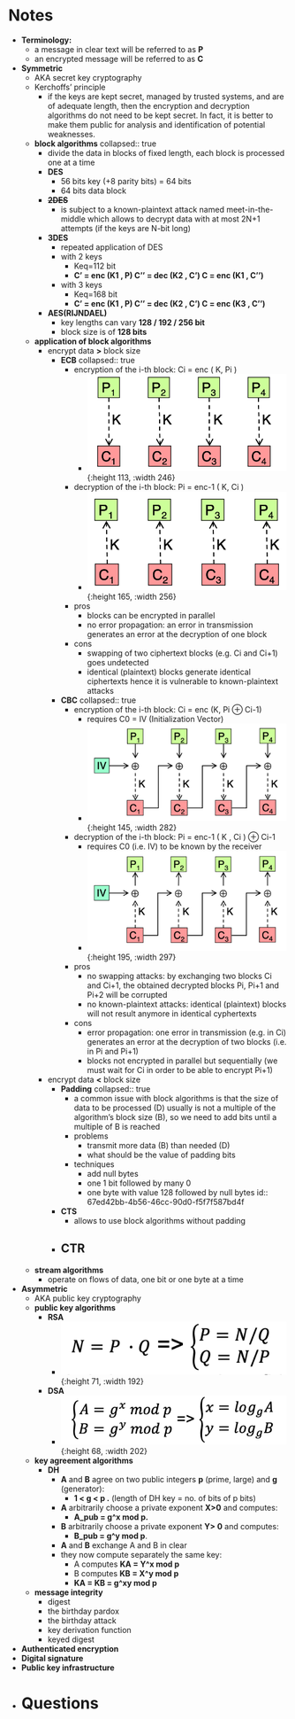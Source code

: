 # Notes
- **Terminology:**
	- a message in clear text will be referred to as **P**
	- an encrypted message will be referred to as **C**
- **Symmetric**
	- AKA secret key cryptography
	- Kerchoffs’ principle
		- if the keys are kept secret, managed by trusted systems, and are of adequate length, then the encryption and decryption algorithms do not need to be kept secret. In fact, it is better to make them public for analysis and identification of potential weaknesses.
	- **block algorithms**
	  collapsed:: true
		- divide the data in blocks of fixed length, each block is processed one at a time
		- **DES**
			- 56 bits key (+8 parity bits) = 64 bits
			- 64 bits data block
		- ~~**2DES**~~
			- is subject to a known-plaintext attack named meet-in-the-middle which
			  allows to decrypt data with at most 2N+1 attempts (if the keys are N-bit long)
		- **3DES**
			- repeated application of DES
			- with 2 keys
				- Keq=112 bit
				- **C’ = enc (K1 , P)  C’’ = dec (K2 , C’)  C = enc (K1 , C’’)**
			- with 3 keys
				- Keq=168 bit
				- **C’ = enc (K1 , P)  C’’ = dec (K2 , C’)  C = enc (K3 , C’’)**
		- **AES(RIJNDAEL)**
			- key lengths can vary **128 / 192 / 256 bit**
			- block size is of **128 bits**
	- **application of block algorithms**
		- encrypt data **>** block size
			- **ECB**
			  collapsed:: true
				- encryption of the i-th block: Ci = enc ( K, Pi )
					- ![image.png](../assets/image_1743601080844_0.png){:height 113, :width 246}
				- decryption of the i-th block: Pi = enc-1 ( K, Ci )
					- ![image.png](../assets/image_1743601278923_0.png){:height 165, :width 256}
				- pros
					- blocks can be encrypted in parallel
					- no error propagation: an error in transmission generates an error at the decryption of one block
				- cons
					- swapping of two ciphertext blocks (e.g. Ci and Ci+1) goes undetected
					- identical (plaintext) blocks generate identical ciphertexts hence it is vulnerable to known-plaintext attacks
			- **CBC**
			  collapsed:: true
				- encryption of the i-th block: Ci = enc (K, Pi ⊕ Ci-1)
					- requires C0 = IV (Initialization Vector)
					- ![image.png](../assets/image_1743601476187_0.png){:height 145, :width 282}
				- decryption of the i-th block: Pi = enc-1 ( K , Ci ) ⊕ Ci-1
					- requires C0 (i.e. IV) to be known by the receiver
					- ![image.png](../assets/image_1743601745419_0.png){:height 195, :width 297}
				- pros
					- no swapping attacks: by exchanging two blocks Ci and Ci+1, the obtained decrypted blocks Pi, Pi+1 and Pi+2 will be corrupted
					- no known-plaintext attacks: identical (plaintext) blocks will not result anymore in identical cyphertexts
				- cons
					- error propagation: one error in transmission (e.g. in Ci) generates an error at the decryption of two blocks (i.e. in Pi and Pi+1)
					- blocks not encrypted in parallel but sequentially (we must wait for Ci in order to be able to encrypt Pi+1)
		- encrypt data **<** block size
			- **Padding**
			  collapsed:: true
				- a common issue with block algorithms is that the size of data to be processed (D) usually is not a multiple of the algorithm’s block size (B), so we need to add bits until a multiple of B is reached
				- problems
					- transmit more data (B) than needed (D)
					- what should be the value of padding bits
				- techniques
					- add null bytes
					- one 1 bit followed by many 0
					- one byte with value 128 followed by null bytes
					  id:: 67ed42bb-4b56-46cc-90d0-f5f7f587bd4f
			- **CTS**
				- allows to use block algorithms without padding
			- **CTR**
				-
	- **stream algorithms**
		- operate on flows of data, one bit or one byte at a time
- **Asymmetric**
	- AKA public key cryptography
	- **public key algorithms**
		- **RSA**
			- ![image.png](../assets/image_1743604901305_0.png){:height 71, :width 192}
		- **DSA**
			- ![image.png](../assets/image_1743604955031_0.png){:height 68, :width 202}
	- **key agreement algorithms**
		- **DH**
			- **A** and **B** agree on two public integers **p** (prime, large) and **g** (generator):
				- **1 < g < p .** (length of DH key = no. of bits of p bits)
			- **A** arbitrarily choose a private exponent **X>0** and computes:
				- **A_pub = g^x mod p.**
			- **B** arbitrarily choose a private exponent **Y> 0** and computes:
				- **B_pub = g^y mod p**.
			- **A** and **B** exchange A and B in clear
			- they now compute separately the same key:
				- A computes **KA = Y^x mod p**
				- B computes **KB = X^y mod p**
				- **KA = KB = g^xy mod p**
	- **message integrity**
		- digest
		- the birthday pardox
		- the birthday attack
		- key derivation function
		- keyed digest
- **Authenticated encryption**
- **Digital signature**
- **Public key infrastructure**
- # Questions